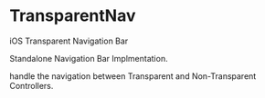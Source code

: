 # TransparentNav
iOS Transparent Navigation Bar

Standalone Navigation Bar Implmentation.

handle the navigation between Transparent and Non-Transparent Controllers.
